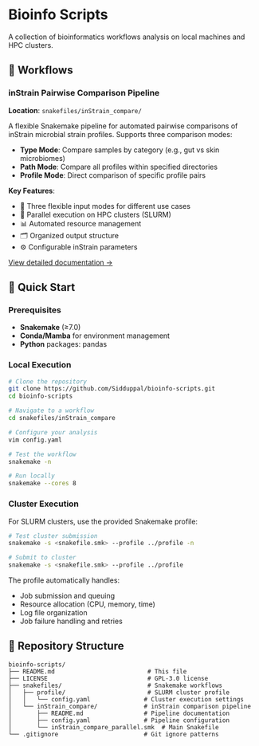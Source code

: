 # Bioinfo Scripts

A collection of bioinformatics workflows analysis on local machines and HPC clusters.


## 🔧 Workflows

### inStrain Pairwise Comparison Pipeline

**Location**: `snakefiles/inStrain_compare/`

A flexible Snakemake pipeline for automated pairwise comparisons of inStrain microbial strain profiles. Supports three comparison modes:

- **Type Mode**: Compare samples by category (e.g., gut vs skin microbiomes)
- **Path Mode**: Compare all profiles within specified directories  
- **Profile Mode**: Direct comparison of specific profile pairs

**Key Features**:
- 🔄 Three flexible input modes for different use cases
- 🚀 Parallel execution on HPC clusters (SLURM)
- 📊 Automated resource management
- 🗂️ Organized output structure
- ⚙️ Configurable inStrain parameters

[View detailed documentation →](snakefiles/inStrain_compare/README.md)

## 🚀 Quick Start

### Prerequisites

- **Snakemake** (≥7.0)
- **Conda/Mamba** for environment management
- **Python** packages: pandas

### Local Execution

```bash
# Clone the repository
git clone https://github.com/Sidduppal/bioinfo-scripts.git
cd bioinfo-scripts

# Navigate to a workflow
cd snakefiles/inStrain_compare

# Configure your analysis
vim config.yaml

# Test the workflow
snakemake -n

# Run locally
snakemake --cores 8
```

### Cluster Execution

For SLURM clusters, use the provided Snakemake profile:

```bash
# Test cluster submission
snakemake -s <snakefile.smk> --profile ../profile -n

# Submit to cluster
snakemake -s <snakefile.smk> --profile ../profile
```

The profile automatically handles:
- Job submission and queuing
- Resource allocation (CPU, memory, time)
- Log file organization
- Job failure handling and retries

## 📁 Repository Structure

```
bioinfo-scripts/
├── README.md                          # This file
├── LICENSE                            # GPL-3.0 license
├── snakefiles/                        # Snakemake workflows
│   ├── profile/                       # SLURM cluster profile
│   │   └── config.yaml               # Cluster execution settings
│   └── inStrain_compare/             # inStrain comparison pipeline
│       ├── README.md                 # Pipeline documentation
│       ├── config.yaml               # Pipeline configuration
│       └── inStrain_compare_parallel.smk  # Main Snakefile
└── .gitignore                        # Git ignore patterns
```